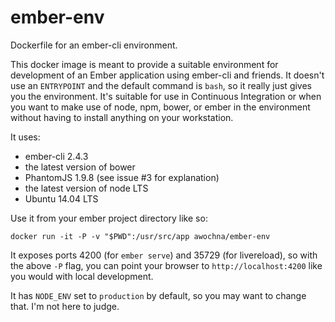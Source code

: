 # ember-env #

Dockerfile for an ember-cli environment.

This docker image is meant to provide a suitable environment for development of an Ember application using ember-cli and friends.
It doesn't use an `ENTRYPOINT` and the default command is `bash`, so it really just gives you the environment.
It's suitable for use in Continuous Integration or when you want to make use of node, npm, bower, or ember in the environment without having to install anything on your workstation.

It uses:

* ember-cli 2.4.3
* the latest version of bower
* PhantomJS 1.9.8 (see issue #3 for explanation)
* the latest version of node LTS
* Ubuntu 14.04 LTS

Use it from your ember project directory like so:

    docker run -it -P -v "$PWD":/usr/src/app awochna/ember-env


It exposes ports 4200 (for `ember serve`) and 35729 (for livereload), so with the above `-P` flag, you can point your browser to `http://localhost:4200` like you would with local development.

It has `NODE_ENV` set to `production` by default, so you may want to change that.
I'm not here to judge.
